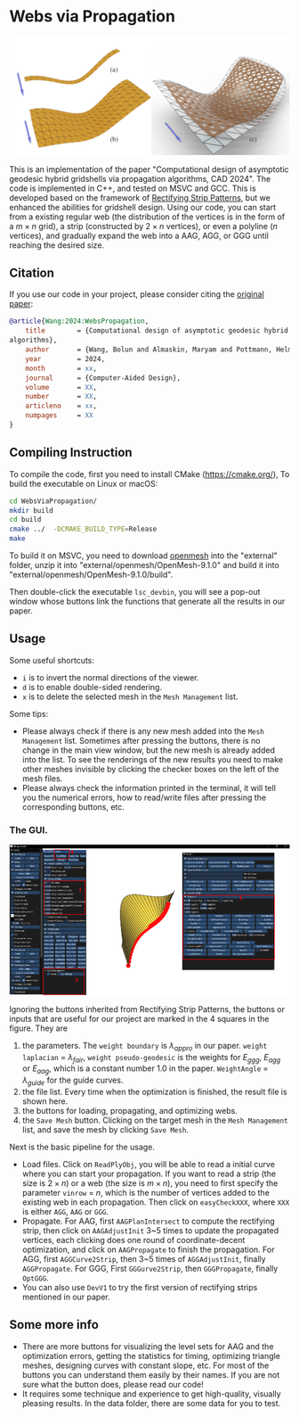 # Webs via Propagation
<img src="./data/fig/ppl.jpg"  />  

This is an implementation of the paper "Computational design of asymptotic geodesic hybrid gridshells via propagation algorithms, CAD 2024". The code is implemented in C++, and tested on MSVC and GCC. This is developed based on the framework of [Rectifying Strip Patterns](https://github.com/wangbolun300/RectifyingStripPatterns), but we enhanced the abilities for gridshell design. Using our code, you can start from a existing regular web (the distribution of the vertices is in the form of a $m\times n$ grid), a strip (constructed by $2\times n$ vertices), or even a polyline ($n$ vertices), and gradually expand the web into a AAG, AGG, or GGG until reaching the desired size. 

## Citation

If you use our code in your project, please consider citing the [original paper](TODO):

```bibtex
@article{Wang:2024:WebsPropagation,
    title        = {Computational design of asymptotic geodesic hybrid gridshells via propagation
algorithms},
    author       = {Wang, Bolun and Almaskin, Maryam and Pottmann, Helmut},
    year         = 2024,
    month        = xx,
    journal      = {Computer-Aided Design},
    volume       = XX,
    number       = XX,
    articleno    = xx,
    numpages     = XX
}
```

## Compiling Instruction 
To compile the code, first you need to install CMake (https://cmake.org/), 
To build the executable on Linux or macOS:
```sh
cd WebsViaPropagation/
mkdir build
cd build
cmake ../  -DCMAKE_BUILD_TYPE=Release
make
```
To build it on MSVC, you need to download [openmesh](https://gitlab.vci.rwth-aachen.de:9000/OpenMesh/OpenMesh/-/jobs/156362/artifacts/raw/OpenMesh-9.1.0.zip) into the "external" folder, unzip it into "external/openmesh/OpenMesh-9.1.0" and build it into "external/openmesh/OpenMesh-9.1.0/build".

Then double-click the executable `lsc_devbin`, you will see a pop-out window whose buttons link the functions that generate all the results in our paper. 


## Usage
Some useful shortcuts:
* `i` is to invert the normal directions of the viewer.
* `d` is to enable double-sided rendering.
* `x` is to delete the selected mesh in the `Mesh Management` list.

Some tips:
* Please always check if there is any new mesh added into the `Mesh Management` list. Sometimes after pressing the buttons, there is no change in the main view window, but the new mesh is already added into the list. To see the renderings of the new results you need to make other meshes invisible by clicking the checker boxes on the left of the mesh files.
* Please always check the information printed in the terminal, it will tell you the numerical errors, how to read/write files after pressing the corresponding buttons, etc.


### The GUI.
<img src="./data/fig/GUI.png" style="zoom:80%;" /> 

Ignoring the buttons inherited from Rectifying Strip Patterns, the buttons or inputs that are useful for our project are marked in the 4 squares in the figure. They are
1. the parameters. The `weight boundary` is $\lambda_{appro}$ in our paper. `weight laplacian` = $\lambda_{fair}$, `weight pseudo-geodesic` is the weights for $E_{ggg}$, $E_{agg}$ or $E_{aag}$, which is a constant number 1.0 in the paper. `WeightAngle` = $\lambda_{guide}$ for the guide curves.
2. the file list. Every time when the optimization is finished, the result file is shown here. 
3. the buttons for loading, propagating, and optimizing webs. 
4. the `Save Mesh` button. Clicking on the target mesh in the `Mesh Management` list, and save the mesh by clicking `Save Mesh`.

Next is the basic pipeline for the usage.
* Load files. Click on `ReadPlyObj`, you will be able to read a initial curve where you can start your propagation. If you want to read a strip (the size is $2\times n$) or a web (the size is $m\times n$), you need to first specify the parameter `vinrow` = $n$, which is the number of vertices added to the existing web in each propagation. Then click on `easyCheckXXX`, where `XXX` is either `AGG`, `AAG` or `GGG`.  
* Propagate. For AAG, first `AAGPlanIntersect` to compute the rectifying strip, then click on `AAGAdjustInit` 3~5 times to update the propagated vertices, each clicking does one round of coordinate-decent optimization, and click on `AAGPropagate` to finish the propagation. For AGG, first `AGGCurve2Strip`, then 3~5 times of `AGGAdjustInit`, finally `AGGPropagate`. For GGG, First `GGGurve2Strip`, then `GGGPropagate`, finally `OptGGG`.
* You can also use `DevV1` to try the first version of rectifying strips mentioned in our paper.




## Some more info
* There are more buttons for visualizing the level sets for AAG and the optimization errors, getting the statistics for timing, optimizing triangle meshes, designing curves with constant slope, etc. For most of the buttons you can understand them easily by their names. If you are not sure what the button does, please read our code!
* It requires some technique and experience to get high-quality, visually pleasing results. In the data folder, there are some data for you to test.
